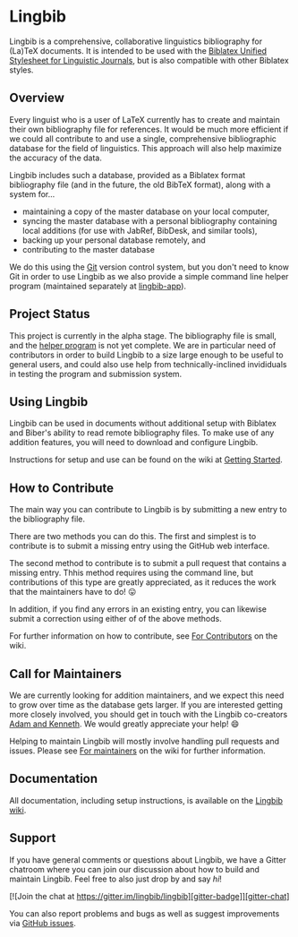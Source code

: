 # Lingbib

Lingbib is a comprehensive, collaborative linguistics bibliography for (La)TeX documents. It is intended to be used with the [Biblatex Unified Stylesheet for Linguistic Journals][uss-biblatex], but is also compatible with other Biblatex styles.


## Overview

Every linguist who is a user of LaTeX currently has to create and maintain their own bibliography file for references.
It would be much more efficient if we could all contribute to and use a single, comprehensive bibliographic database for the field of linguistics.
This approach will also help maximize the accuracy of the data.

Lingbib includes such a database, provided as a Biblatex format bibliography file (and in the future, the old BibTeX format), along with a system for...
* maintaining a copy of the master database on your local computer,
* syncing the master database with a personal bibliography containing local additions (for use with JabRef, BibDesk, and similar tools),
* backing up your personal database remotely, and
* contributing to the master database

We do this using the [Git][git] version control system, but you don't need to know Git in order to use Lingbib as we also provide a simple command line helper program (maintained separately at [lingbib-app][app]).


## Project Status

This project is currently in the alpha stage.
The bibliography file is small, and the [helper program][app] is not yet complete.
We are in particular need of contributors in order to build Lingbib to a size large enough to be useful to general users, and could also use help from technically-inclined invididuals in testing the program and submission system.


## Using Lingbib

Lingbib can be used in documents without additional setup with Biblatex and Biber's ability to read remote bibliography files. To make use of any addition features, you will need to download and configure Lingbib.

Instructions for setup and use can be found on the wiki at [Getting Started][getting-started].


## How to Contribute

The main way you can contribute to Lingbib is by submitting a new entry to the bibliography file.

There are two methods you can do this.
The first and simplest is to contribute is to submit a missing entry using the GitHub web interface.

The second method to contribute is to submit a pull request that contains a missing entry.
Thhis method requires using the command line, but contributions of this type are greatly appreciated, as it reduces the work that the maintainers have to do! :stuck_out_tongue:

In addition, if you find any errors in an existing entry, you can likewise submit a correction using either of of the above methods.

For further information on how to contribute, see [For Contributors][for-contributors] on the wiki.


## Call for Maintainers

We are currently looking for addition maintainers, and we expect this need to grow over time as the database gets larger.
If you are interested getting more closely involved, you should get in touch with the Lingbib co-creators [Adam and Kenneth][email].
We would greatly appreciate your help! :smile:

Helping to maintain Lingbib will mostly involve handling pull requests and issues. Please see [For maintainers][for-maintainers] on the wiki for further information.


## Documentation

All documentation, including setup instructions, is available on the [Lingbib wiki][wiki].


## Support

If you have general comments or questions about Lingbib, we have a Gitter chatroom where you can join our discussion about how to build and maintain Lingbib.
Feel free to also just drop by and say *hi*!

[![Join the chat at https://gitter.im/lingbib/lingbib][gitter-badge]][gitter-chat]

You can also report problems and bugs as well as suggest improvements via [GitHub issues][issues].



[app]: https://github.com/lingbib/lingbib-app
[for-contributors]: https://github.com/lingbib/lingbib/wiki/For-contributors
[for-maintainers]: https://github.com/lingbib/lingbib/wiki/For-maintainers
[getting-started]: https://github.com/lingbib/lingbib/wiki/Getting-started
[git]: http://git-scm.com/
[gitter-chat]: https://gitter.im/lingbib/support?utm_source=badge&utm_medium=badge&utm_campaign=pr-badge&utm_content=badge
[gitter-badge]: https://badges.gitter.im/Join%20Chat.svg
[issues]: https://github.com/lingbib/lingbib/issues
[uss-biblatex]: https://github.com/semprag/biblatex-sp-unified
[wiki]: https://github.com/lingbib/lingbib/wiki
[email]: mailto:adam.liter@gmail.com,khanson679@gmail.com
